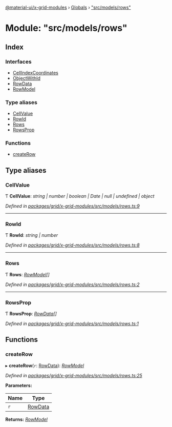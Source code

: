 [@material-ui/x-grid-modules](../README.md) › [Globals](../globals.md) › ["src/models/rows"](_src_models_rows_.md)

# Module: "src/models/rows"

## Index

### Interfaces

* [CellIndexCoordinates](../interfaces/_src_models_rows_.cellindexcoordinates.md)
* [ObjectWithId](../interfaces/_src_models_rows_.objectwithid.md)
* [RowData](../interfaces/_src_models_rows_.rowdata.md)
* [RowModel](../interfaces/_src_models_rows_.rowmodel.md)

### Type aliases

* [CellValue](_src_models_rows_.md#cellvalue)
* [RowId](_src_models_rows_.md#rowid)
* [Rows](_src_models_rows_.md#rows)
* [RowsProp](_src_models_rows_.md#rowsprop)

### Functions

* [createRow](_src_models_rows_.md#createrow)

## Type aliases

###  CellValue

Ƭ **CellValue**: *string | number | boolean | Date | null | undefined | object*

*Defined in [packages/grid/x-grid-modules/src/models/rows.ts:9](https://github.com/mui-org/material-ui-x/blob/02342a6/packages/grid/x-grid-modules/src/models/rows.ts#L9)*

___

###  RowId

Ƭ **RowId**: *string | number*

*Defined in [packages/grid/x-grid-modules/src/models/rows.ts:8](https://github.com/mui-org/material-ui-x/blob/02342a6/packages/grid/x-grid-modules/src/models/rows.ts#L8)*

___

###  Rows

Ƭ **Rows**: *[RowModel](../interfaces/_src_models_rows_.rowmodel.md)[]*

*Defined in [packages/grid/x-grid-modules/src/models/rows.ts:2](https://github.com/mui-org/material-ui-x/blob/02342a6/packages/grid/x-grid-modules/src/models/rows.ts#L2)*

___

###  RowsProp

Ƭ **RowsProp**: *[RowData](../interfaces/_src_models_rows_.rowdata.md)[]*

*Defined in [packages/grid/x-grid-modules/src/models/rows.ts:1](https://github.com/mui-org/material-ui-x/blob/02342a6/packages/grid/x-grid-modules/src/models/rows.ts#L1)*

## Functions

###  createRow

▸ **createRow**(`r`: [RowData](../interfaces/_src_models_rows_.rowdata.md)): *[RowModel](../interfaces/_src_models_rows_.rowmodel.md)*

*Defined in [packages/grid/x-grid-modules/src/models/rows.ts:25](https://github.com/mui-org/material-ui-x/blob/02342a6/packages/grid/x-grid-modules/src/models/rows.ts#L25)*

**Parameters:**

Name | Type |
------ | ------ |
`r` | [RowData](../interfaces/_src_models_rows_.rowdata.md) |

**Returns:** *[RowModel](../interfaces/_src_models_rows_.rowmodel.md)*
